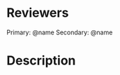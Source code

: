 Reviewers
==
<!-- List at least two reviewers here. -->

Primary: @name
Secondary: @name

Description
==
<!-- Description of the Issue and changes -->

